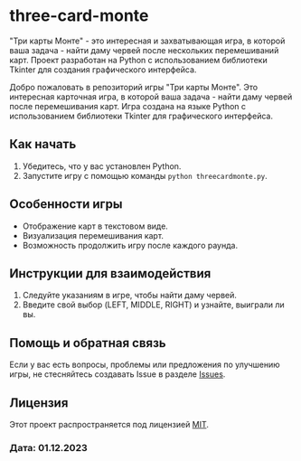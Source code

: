 # three-card-monte
"Три карты Монте" - это интересная и захватывающая игра, в которой ваша задача - найти даму червей после нескольких перемешиваний карт.
Проект разработан на Python с использованием библиотеки Tkinter для создания графического интерфейса.

Добро пожаловать в репозиторий игры "Три карты Монте".
Это интересная карточная игра, в которой ваша задача - найти даму червей после перемешивания карт.
Игра создана на языке Python с использованием библиотеки Tkinter для графического интерфейса.

## Как начать
1. Убедитесь, что у вас установлен Python.
2. Запустите игру с помощью команды `python threecardmonte.py`.

## Особенности игры
- Отображение карт в текстовом виде.
- Визуализация перемешивания карт.
- Возможность продолжить игру после каждого раунда.

## Инструкции для взаимодействия
1. Следуйте указаниям в игре, чтобы найти даму червей.
2. Введите свой выбор (LEFT, MIDDLE, RIGHT) и узнайте, выиграли ли вы.

## Помощь и обратная связь
Если у вас есть вопросы, проблемы или предложения по улучшению игры, не стесняйтесь создавать Issue в разделе [Issues](https://github.com/yourusername/threecardmonte/issues).

## Лицензия
Этот проект распространяется под лицензией [MIT](LICENSE).

### Дата: 01.12.2023
